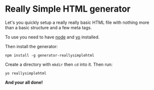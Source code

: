 # Really Simple HTML generator

Let's you quickly setup a really really basic HTML file with nothing more than a basic structure and a few meta tags.

To use you need to have [node](https://nodejs.org/download/) and [yo](http://yeoman.io/learning/index.html) installed.

Then install the generator:
````
npm install -g generator-reallysimplehtml
````

Create a directory with `mkdir` then `cd` into it. Then run:
````
yo reallysimplehtml
````

**And your all done!**
